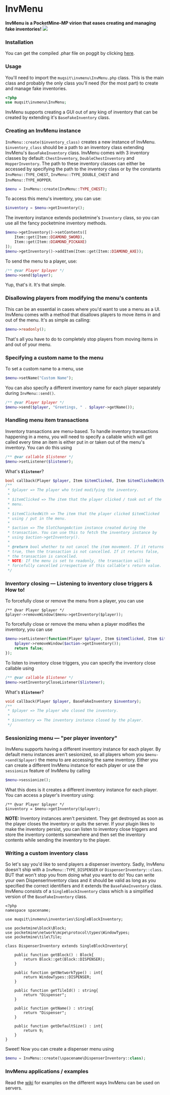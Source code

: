 # InvMenu
**InvMenu is a PocketMine-MP virion that eases creating and managing fake inventories!**
[![](https://poggit.pmmp.io/shield.state/InvMenu)](https://poggit.pmmp.io/p/InvMenu)

### Installation
You can get the compiled .phar file on poggit by clicking [here](https://poggit.pmmp.io/ci/Muqsit/InvMenu/~).

### Usage
You'll need to import the `muqsit\invmenu\InvMenu.php` class. This is the main class and probably the only class you'll need (for the most part) to create and manage fake inventories.
```php
<?php
use muqsit\invmenu\InvMenu;
```

InvMenu supports creating a GUI out of any king of inventory that can be created by extending it's `BaseFakeInventory` class.

### Creating an InvMenu instance
`InvMenu::create($inventory_class)` creates a new instance of InvMenu. `$inventory_class` should be a path to an inventory class extending InvMenu's `BaseFakeInventory` class. InvMenu comes with 3 inventory classes by default: `ChestInventory`, `DoubleChestInventory` and `HopperInventory`. The path to these inventory classes can either be accessed by specifying the path to the inventory class or by the constants `InvMenu::TYPE_CHEST`, `InvMenu::TYPE_DOUBLE_CHEST` and `InvMenu::TYPE_HOPPER`.

```php
$menu = InvMenu::create(InvMenu::TYPE_CHEST);
```

To access this menu's inventory, you can use:
```php
$inventory = $menu->getInventory();
```

The inventory instance extends pocketmine's `Inventory` class, so you can use all the fancy pocketmine inventory methods.
```php
$menu->getInventory()->setContents([
	Item::get(Item::DIAMOND_SWORD),
	Item::get(Item::DIAMOND_PICKAXE)
]);
$menu->getInventory()->addItem(Item::get(Item::DIAMOND_AXE));
```
To send the menu to a player, use:
```php
/** @var Player $player */
$menu->send($player);
```
Yup, that's it. It's that simple.

### Disallowing players from modifying the menu's contents
This can be an essential in cases where you'd want to use a menu as a UI. InvMenu comes with a method that disallows players to move items in and out of the menu. It's as simple as calling:
```php
$menu->readonly();
```
That's all you have to do to completely stop players from moving items in and out of your menu.

### Specifying a custom name to the menu
To set a custom name to a menu, use
```php
$menu->setName("Custom Name");
```
You can also specify a different inventory name for each player separately during `InvMenu::send()`.
```php
/** @var Player $player */
$menu->send($player, "Greetings, " . $player->getName());
```

### Handling menu item transactions
Inventory transactions are menu-based. To handle inventory transactions happening in a menu, you will need to specify a callable which will get called every time an item is either put in or taken out of the menu's inventory. You can do this using
```php
/** @var callable $listener */
$menu->setListener($listener);
```
What's **`$listener`**?
```php
bool callback(Player $player, Item $itemClicked, Item $itemClickedWith, SlotChangeAction $action);
/**
 * $player => The player who tried modifying the inventory.
 *
 * $itemClicked => The item that the player clicked / took out of the
 * menu.
 *
 * $itemClickedWith => The item that the player clicked $itemClicked
 * using / put in the menu.
 *
 * $action => The SlotChangeAction instance created during the
 * transaction. You can use this to fetch the inventory instance by
 * using $action->getInventory().
 *
 * @return bool whether to not cancel the item movement. If it returns
 * true, then the transaction is not cancelled. If it returns false,
 * the transaction is cancelled.
 * NOTE: If the menu is set to readonly, the transaction will be
 * forcefully cancelled irrespective of this callable's return value.
 */
```

### Inventory closing — Listening to inventory close triggers & How to!
To forcefully close or remove the menu from a player, you can use
```
/** @var Player $player */
$player->removeWindow($menu->getInventory($player));
```
To forcefully close or remove the menu when a player modifies the inventory, you can use
```php
$menu->setListener(function(Player $player, Item $itemClicked, Item $itemClickedWith, SlotChangeAction $action) : bool{
	$player->removeWindow($action->getInventory());
	return false;
});
```
To listen to inventory close triggers, you can specify the inventory close callable using
```php
/** @var callable $listener */
$menu->setInventoryCloseListener($listener);
```
What's **`$listener`**?
```php
void callback(Player $player, BaseFakeInventory $inventory);
/**
 * $player => The player who closed the inventory.
 *
 * $inventory => The inventory instance closed by the player.
 */
```

### Sessionizing menu — "per player inventory"
InvMenu supports having a different inventory instance for each player. By default menu instances aren't sesionized, so all players whom you `$menu->send($player)` the menu to are accessing the same inventory. Either you can create a different InvMenu instance for each player or use the `sessionize` feature of InvMenu by calling
```php
$menu->sessionize();
```
What this does is it creates a different inventory instance for each player. You can access a player's inventory using:
```
/** @var Player $player */
$inventory = $menu->getInventory($player);
```
**NOTE:** Inventory instances aren't persistent. They get destroyed as soon as the player closes the inventory or quits the server. If your plugin likes to make the inventory persist, you can listen to inventory close triggers and store the inventory contents somewhere and then set the inventory contents while sending the inventory to the player.

### Writing a custom inventory class
So let's say you'd like to send players a dispenser inventory. Sadly, InvMenu doesn't ship with a `InvMenu::TYPE_DISPENSER` or `DispenserInventory::class`. BUT that won't stop you from doing what you want to do! You can write your own DispenserInventory class and it should be valid as long as you specified the correct identifiers and it extends the `BaseFakeInventory` class. InvMenu consists of a `SingleBlockInventory` class which is a simplified version of the `BaseFakeInventory` class.
```
<?php
namespace spacename;

use muqsit\invmenu\inventories\SingleBlockInventory;

use pocketmine\block\Block;
use pocketmine\network\mcpe\protocol\types\WindowTypes;
use pocketmine\tile\Tile;

class DispenserInventory extends SingleBlockInventory{

	public function getBlock() : Block{
		return Block::get(Block::DISPENSER);
	}

	public function getNetworkType() : int{
		return WindowTypes::DISPENSER;
	}

	public function getTileId() : string{
		return "Dispenser";
	}

	public function getName() : string{
		return "Dispenser";
	}

	public function getDefaultSize() : int{
		return 9;
	}
}
```
Sweet! Now you can create a dispenser menu using
```php
$menu = InvMenu::create(\spacename\DispenserInventory::class);
```

### InvMenu applications / examples
Read the [wiki](https://github.com/Muqsit/InvMenu/wiki/Examples) for examples on the different ways InvMenu can be used on servers.

